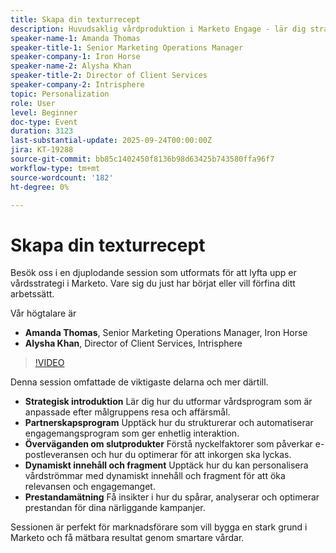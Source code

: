 ```yaml
---
title: Skapa din texturrecept
description: Huvudsaklig vårdproduktion i Marketo Engage - lär dig strategi, automatisering, personalisering och resultatspårning för att öka engagemanget och få bättre resultat.
speaker-name-1: Amanda Thomas
speaker-title-1: Senior Marketing Operations Manager
speaker-company-1: Iron Horse
speaker-name-2: Alysha Khan
speaker-title-2: Director of Client Services
speaker-company-2: Intrisphere
topic: Personalization
role: User
level: Beginner
doc-type: Event
duration: 3123
last-substantial-update: 2025-09-24T00:00:00Z
jira: KT-19288
source-git-commit: bb85c1402450f8136b98d63425b743580ffa96f7
workflow-type: tm+mt
source-wordcount: '182'
ht-degree: 0%

---
```



# Skapa din texturrecept

Besök oss i en djuplodande session som utformats för att lyfta upp er vårdsstrategi i Marketo. Vare sig du just har börjat eller vill förfina ditt arbetssätt.

Vår högtalare är

* **Amanda Thomas**, Senior Marketing Operations Manager, Iron Horse
* **Alysha Khan**, Director of Client Services, Intrisphere

>[!VIDEO](https://video.tv.adobe.com/v/3475224/?learn=on&enablevpops)

Denna session omfattade de viktigaste delarna och mer därtill.

* **Strategisk introduktion** Lär dig hur du utformar vårdsprogram som är anpassade efter målgruppens resa och affärsmål.
* **Partnerskapsprogram** Upptäck hur du strukturerar och automatiserar engagemangsprogram som ger enhetlig interaktion.
* **Överväganden om slutprodukter** Förstå nyckelfaktorer som påverkar e-postleveransen och hur du optimerar för att inkorgen ska lyckas.
* **Dynamiskt innehåll och fragment** Upptäck hur du kan personalisera vårdströmmar med dynamiskt innehåll och fragment för att öka relevansen och engagemanget.
* **Prestandamätning** Få insikter i hur du spårar, analyserar och optimerar prestandan för dina närliggande kampanjer.

Sessionen är perfekt för marknadsförare som vill bygga en stark grund i Marketo och få mätbara resultat genom smartare vårdar.


